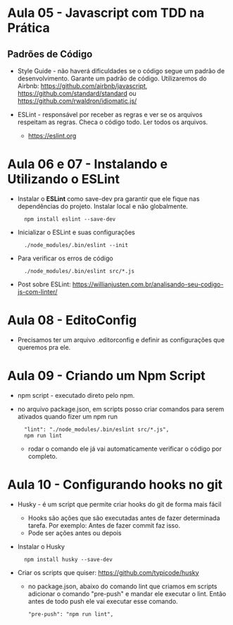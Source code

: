 # Aula 05 - Javascript com TDD na Prática
## Padrões de Código


* Style Guide - não haverá dificuldades se o código segue um padrão de desenvolvimento. Garante um padrão de código.
Utilizaremos do Airbnb: https://github.com/airbnb/javascript, https://github.com/standard/standard ou https://github.com/rwaldron/idiomatic.js/

* ESLint - responsável por receber as regras e ver se os arquivos respeitam as regras. Checa o código todo. Ler todos os arquivos.
    - https://eslint.org



# Aula 06 e 07 - Instalando e Utilizando o ESLint 

* Instalar o **ESLint** como save-dev pra garantir que ele fique nas dependências do projeto. Instalar local e não globalmente.

        npm install eslint --save-dev

* Inicializar o ESLint e suas configurações

        ./node_modules/.bin/eslint --init

* Para verificar os erros de código

        ./node_modules/.bin/eslint src/*.js

* Post sobre ESLint:
        https://willianjusten.com.br/analisando-seu-codigo-js-com-linter/




# Aula 08 - EditoConfig

* Precisamos ter um arquivo .editorconfig e definir as configurações que queremos pra ele.




# Aula 09 - Criando um Npm Script

* npm script - executado direto pelo npm.
* no arquivo package.json, em scripts posso criar comandos para serem ativados quando fizer um npm run

        "lint": "./node_modules/.bin/eslint src/*.js",
        npm run lint
 
  - rodar o comando ele já vai automaticamente verificar o código por completo.


# Aula 10 - Configurando hooks no git

* Husky - é um script que permite criar hooks do git de forma mais fácil
  - Hooks são ações que são executadas antes de fazer determinada tarefa. Por exemplo: Antes de fazer commit faz isso.
  - Pode ser ações antes ou depois

* Instalar o Husky

        npm install husky --save-dev

* Criar os scripts que quiser:
        https://github.com/typicode/husky
  - no package.json, abaixo do comando lint que criamos em scripts adicionar o comando "pre-push" e mandar ele executar o lint. Então antes de todo push ele vai executar esse comando.

        "pre-push": "npm run lint",